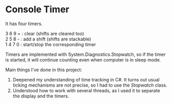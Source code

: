 # Console Timer
It has four timers.

3 6 9 = : clear (shifts are cleared too)  
2 5 8 - : add a shift (shifts are stackable)  
1 4 7 0 : start/stop the corresponding timer  

Timers are implemented with System.Diagnostics.Stopwatch, so if the timer is started, it will continue counting even when computer is in sleep mode.

Main things I've done in this project:
1. Deepened my understanding of time tracking in C#. It turns out usual ticking mechanisms are not precise, so I had to use the _Stopwatch_ class.
2. Understood how to work with several threads, as I used it to separate the display and the timers.
